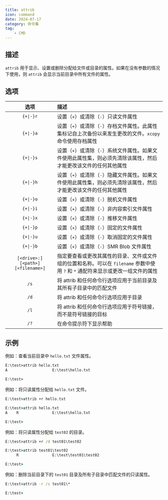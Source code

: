 ```yaml
---
title: attrib
icon: command
date: 2024-07-17
category: 命令集
tag:
    - CMD
---
```


## 描述

`attrib` 用于显示、设置或删除分配给文件或目录的属性。如果在没有参数的情况下使用，则 `attrib` 会显示当前目录中所有文件的属性。

## 选项

|  选项  |  描述  |
|  :----:  |  :----  |
|  `{+\|-}r`  |  设置（`+`）或清除（`-`）只读文件属性  |
|  `{+\|-}a`  |  设置（`+`）或清除（`-`）存档文件属性。此属性集标记自上次备份以来发生更改的文件。`xcopy` 命令使用存档属性  |
|  `{+\|-}s`  |  设置（`+`）或清除（`-`）系统文件属性。如果文件使用此属性集，则必须先清除该属性，然后才能更改该文件的任何其他属性  |
|  `{+\|-}h`  |  设置（`+`）或清除（`-`）隐藏文件属性。如果文件使用此属性集，则必须先清除该属性，然后才能更改该文件的任何其他属性  |
|  `{+\|-}o`  |  设置（`+`）或清除（`-`）脱机文件属性  |
|  `{+\|-}i`  |  设置（`+`）或清除（`-`）非内容索引文件属性  |
|  `{+\|-}x`  |  设置（`+`）或清除（`-`）推移文件属性  |
|  `{+\|-}p`  |  设置（`+`）或清除（`-`）固定的文件属性  |
|  `{+\|-}u`  |  设置（`+`）或清除（`-`）取消固定的文件属性  |
|  `{+\|-}b`  |  设置（`+`）或清除（`-`）SMR Blob 文件属性  |
|  `[<drive>:][<path>][<filename>]`  |  指定要查看或更改其属性的目录、文件或文件组的位置和名称。可以在 `filename` 参数中使用 `?` 和 `*` 通配符来显示或更改一组文件的属性  |
|  `/s`  |  将 attrib 和任何命令行选项应用于当前目录及其所有子目录中的匹配文件  |
|  `/d`  |  将 attrib 和任何命令行选项应用于目录  |
|  `/l`  |  将 attrib 和任何命令行选项应用于符号链接，而不是符号链接的目标  |
|  `/?`  |  在命令提示符下显示帮助  |

## 示例

例如：查看当前目录中 `hello.txt` 文件属性。

```cmd
E:\test>attrib hello.txt
A                    E:\test\hello.txt

E:\test>
```

例如：将只读属性分配给 `hello.txt` 文件。

```cmd
E:\test>attrib +r hello.txt

E:\test>attrib hello.txt
A    R               E:\test\hello.txt

E:\test>
```

例如：将只读属性分配给 `test02` 的目录。

```cmd
E:\test>attrib +r /d test01\test02

E:\test>attrib test01\test02
     R               E:\test\test01\test02

E:\test>
```

例如：删除当前目录下的 `test01` 目录及所有子目录中匹配文件的只读属性。

```cmd
E:\test>attrib -r /s test01\*

E:\test>
```
